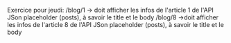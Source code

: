Exercice pour jeudi:
/blog/1 -> doit afficher les infos de l'article 1 de l'API JSon placeholder (posts), à savoir le title et le body
/blog/8 ->doit afficher les infos de l'article 8 de l'API JSon placeholder (posts), à savoir le title et le body